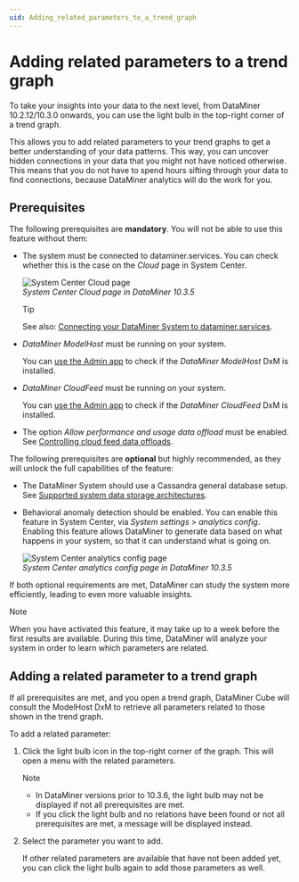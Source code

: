 ```yaml
---
uid: Adding_related_parameters_to_a_trend_graph
---
```


# Adding related parameters to a trend graph

To take your insights into your data to the next level, from DataMiner 10.2.12/10.3.0 onwards, you can use the light bulb in the top-right corner of a trend graph.

This allows you to add related parameters to your trend graphs to get a better understanding of your data patterns. This way, you can uncover hidden connections in your data that you might not have noticed otherwise. This means that you do not have to spend hours sifting through your data to find connections, because DataMiner analytics will do the work for you.

## Prerequisites

The following prerequisites are **mandatory**. You will not be able to use this feature without them:

- The system must be connected to dataminer.services. You can check whether this is the case on the *Cloud* page in System Center.

  ![System Center Cloud page](~/user-guide/images/Cloud_connected.jpg)<br>
  *System Center Cloud page in DataMiner 10.3.5*

  > [!TIP]
  > See also: [Connecting your DataMiner System to dataminer.services](xref:Connecting_your_DataMiner_System_to_the_cloud).

- *DataMiner ModelHost* must be running on your system.

  You can [use the Admin app](xref:Managing_cloud-connected_nodes) to check if the *DataMiner ModelHost* DxM is installed.

- *DataMiner CloudFeed* must be running on your system.

  You can [use the Admin app](xref:Managing_cloud-connected_nodes) to check if the *DataMiner CloudFeed* DxM is installed.

- The option *Allow performance and usage data offload* must be enabled. See [Controlling cloud feed data offloads](xref:Controlling_cloudfeed_data_offloads).

The following prerequisites are **optional** but highly recommended, as they will unlock the full capabilities of the feature:

- The DataMiner System should use a Cassandra general database setup. See [Supported system data storage architectures](xref:Supported_system_data_storage_architectures).

- Behavioral anomaly detection should be enabled. You can enable this feature in System Center, via *System settings* > *analytics config*. Enabling this feature allows DataMiner to generate data based on what happens in your system, so that it can understand what is going on.

  ![System Center analytics config page](~/user-guide/images/Analytics_anomaly_detection.jpg)<br>
  *System Center analytics config page in DataMiner 10.3.5*

If both optional requirements are met, DataMiner can study the system more efficiently, leading to even more valuable insights.

> [!NOTE]
> When you have activated this feature, it may take up to a week before the first results are available. During this time, DataMiner will analyze your system in order to learn which parameters are related.

## Adding a related parameter to a trend graph

If all prerequisites are met, and you open a trend graph, DataMiner Cube will consult the ModelHost DxM to retrieve all parameters related to those shown in the trend graph.

To add a related parameter:

1. Click the light bulb icon in the top-right corner of the graph. This will open a menu with the related parameters.

   > [!NOTE]
   >
   > - In DataMiner versions prior to 10.3.6, the light bulb may not be displayed if not all prerequisites are met.
   > - If you click the light bulb and no relations have been found or not all prerequisites are met, a message will be displayed instead.

1. Select the parameter you want to add.

   If other related parameters are available that have not been added yet, you can click the light bulb again to add those parameters as well.
